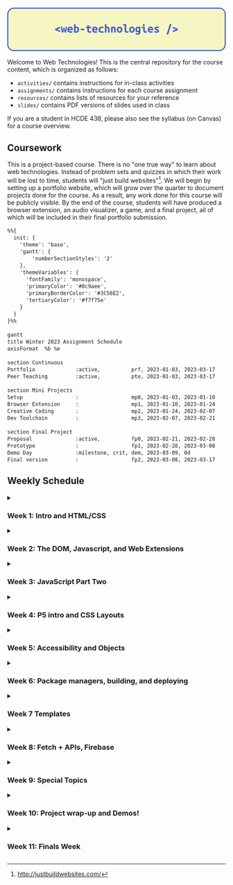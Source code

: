 ![](/assets/header.png)

Welcome to Web Technologies! This is the central repository for the course
content, which is organized as follows:

- `activities/` contains instructions for in-class activities
- `assignments/` contains instructions for each course assignment
- `resources/` contains lists of resources for your reference
- `slides/` contains PDF versions of slides used in class

If you are a student in HCDE 438, please also see the syllabus (on Canvas) for a
course overview.

## Coursework

This is a project-based course. There is no "one true way" to learn about web
technologies. Instead of problem sets and quizzes in which their work will be
lost to time, students will "just build websites"[^justbuildwebsites]. We will
begin by setting up a portfolio website, which will grow over the quarter to
document projects done for the course. As a result, any work done for this
course will be publicly visible. By the end of the course, students will have
produced a browser extension, an audio visualizer, a game, and a final project,
all of which will be included in their final portfolio submission.

```mermaid
%%{
  init: {
    'theme': 'base',
    'gantt': {
        'numberSectionStyles': '2'
    },
    'themeVariables': {
      'fontFamily': 'monospace',
      'primaryColor': '#8c9aee',
      'primaryBorderColor': '#3C56E2',
      'tertiaryColor': '#f7f75e'
    }
  }
}%%

gantt
title Winter 2023 Assignment Schedule
axisFormat  %b %e

section Continuous
Portfolio             :active,          prf, 2023-01-03, 2023-03-17
Peer Teaching         :active,          pte, 2023-01-03, 2023-03-17

section Mini Projects
Setup                 :                 mp0, 2023-01-03, 2023-01-10
Browser Extension     :                 mp1, 2023-01-10, 2023-01-24
Creative Coding       :                 mp2, 2023-01-24, 2023-02-07
Dev Toolchain         :                 mp3, 2023-02-07, 2023-02-21

section Final Project
Proposal              :active,          fp0, 2023-02-21, 2023-02-28
Prototype             :                 fp1, 2023-02-28, 2023-03-08
Demo Day              :milestone, crit, dem, 2023-03-09, 0d
Final version         :                 fp2, 2023-03-08, 2023-03-17
```

## Weekly Schedule

<details><summary><h3>Week 1: Intro and HTML/CSS</h3></summary>

#### 1.1 January 3: Welcome and Environment Setup

- Assignments
  - Assigned: [MP0: Portfolio site setup](assignments/mp0_setup.md)
- In class
  - [slides](slides/1.1.pdf)
  - Welcome and course overview
  - Intro survey (link on Canvas)
  - Join the Discord (link on Canvas)
  - Work Time: [Environment setup activity](activities/01_environment_setup.md)
- After class
  - Get your environments set up and work on MP0

#### 1.2 January 5: HTML/CSS Intro

- In class
  - [slides](slides/1.2.pdf)
  - Demo: Git review: cloning a repo, editing content, pushing changes
  - Demo: MP0 Walkthrough
  - Demo: HTML/CSS
  - Work Time: MP0
- After class
  - Continue working on MP0

</details>

<details><summary><h3>Week 2: The DOM, Javascript, and Web Extensions</h3></summary>

#### 2.1 January 10: Javascript Intro

- Assignments
  - Due: MP0
  - Assigned: [MP1: Browser Extension](/assignments/mp1_extension.md)
- In-class
  - [slides](slides/2.1.pdf)
  - Share MP0
  - JavaScript Intro
  - Intro to the DOM - Codepen Live demos:
    - [Creating and adding elements](https://codepen.io/branchwelder/pen/oNMZbrG)
    - [Adding different kinds of event listeners](https://codepen.io/branchwelder/pen/abjJNmw)
    - [Querying the DOM and randomizing colors](https://codepen.io/branchwelder/pen/vYayyOP)
  - Work time: [JS and the DOM activity](/activities/02_js_and_the_dom.md)
- After class
  - Continue working on the activity, start MP1 if you would like

#### 2.2 January 12 Browser Extensions

- In-class
  - [slides](slides/2.2.pdf)
  - Intro to browser extensions
  - Demo: MP1 walkthrough
  - Brainstorm MP1 ideas
  - Work time: MP1
- After class
  - Work on MP1

</details>

<details><summary><h3>Week 3: JavaScript Part Two</h3></summary>

#### 3.1 January 17 Functions

- In-class
  - [slides](slides/3.1.pdf)
  - More on functions in JavaScript
  - Demo example: Message passing
  - Activity: Make extension work groups
  - Work time
- After class
  - Work on MP1

#### 3.2 January 19 Async/Await

- In-class
  - [slides](slides/3.2_async.pdf)
  - Check-in [survey](https://forms.gle/4P5cVzejdHEeiNco6)
  - How to turn in MP1
  - Scope and async/await
  - Async walkthrough demo
  - Work time!
- After class
  - Work on MP1

</details>

<details><summary><h3>Week 4: P5 intro and CSS Layouts</h3></summary>

#### 4.1 January 24 P5 Intro

- Assignments
  - Due: MP1
  - Assigned: MP2
- In-class
  - [slides](slides/4.1_p5.pdf)
  - Share back MP1!
  - Break
  - Introducing MP2 - Creative code!
  - Work time - get started on MP2

#### 4.2 January 26 CSS Layouts

- In-class
  - [slides](slides/4.2_flex_and_grid.pdf)
  - CSS Flex and Grid
  - Example walkthroughs
  - Break
  - Work time: [CSS Layouts](activities/03_css_layouts.md) for building your MP2
    gallery page!
- After class
  - Keep working on MP2

</details>

<details><summary><h3>Week 5: Accessibility and Objects</h3></summary>

#### 5.1 January 31 Portfolio Accessibility

- In-class
  - [slides](slides/5.1_portfolio_accessibility.pdf)
  - Announcements
  - Final Portfolio and accessibility
  - Activity: [Portfolio accessibility prompts](activities/04_accessibility.md)
  - Work time: Continue MP2

#### 5.2 February 2 Objects Review

- In-class
  - [slides](slides/5.2_objects_sound.pdf)
  - Objects Review
  - Activity: [Objects review](activities/05_objects.md)
  - Demo: Interactive audio
  - Work time: Continue MP2
- After class
  - Finish MP2!

</details>

<details><summary><h3>Week 6: Package managers, building, and deploying </h3></summary>

#### 6.1 February 7 Setting up a dev toolchain

- Due
  - MP2
- In-class
  - [slides](slides/6.1_dev_toolchain.pdf)
  - Share-back: MP2: Creative coding
  - put links to your gallery in
    [this google sheet](https://docs.google.com/spreadsheets/d/14LjYYlbOY524lPOKtt1Rvq2j5QLzFhkfwSUaie53wwg/edit?usp=sharing)
  - Break and install Node
  - Activity and demo: [dev toolchain setup](/activities/06_toolchain.md)
- Until next class
  - Think about which libraries you would like to use for MP3 for a game or data
    viz
  - Add your project ideas to
    [this spreadsheet](https://docs.google.com/spreadsheets/d/17B3bpdfW-q758DuU1a0raZqZfBNiVHhoBALBXfg_918/edit?usp=sharing)
  - I will check in with you next class on MP3

#### 6.2 February 9: Starting MP3

- In-class
  - [slides](slides/6.2_starting_mp3.pdf)
  - Begin [MP3: Dev Toolchain](assignments/mp3_dev_toolchain.md)
  - MP3 brainstorming and checkins
  - Create MP3 work groups from the
    [spreadsheet](https://docs.google.com/spreadsheets/d/17B3bpdfW-q758DuU1a0raZqZfBNiVHhoBALBXfg_918/edit?usp=sharing)
  - MP3 work time
  - Game: https://github.com/branchwelder/example-game
  - Viz: https://github.com/branchwelder/example-viz

</details>

<details><summary><h3>Week 7 Templates</h3></summary>

#### 7.1 February 14 _NO CLASS - HANNAH TRAVELING_

- Outside class
  - Continue MP3

#### 7.2 February 16 Templates

- [slides](slides/7.2_templates.pdf)
- Absolute and relative paths
- JavaScript templates and tagged template literals
- [In-class templates activity](activities/07_templates.md)
- MP3 work time

</details>

<details><summary><h3>Week 8: Fetch + APIs, Firebase</h3></summary>

#### 8.1 February 21 MP3 Share and Fetch

- Due
  - MP3
- In-class
  - [slides](slides/8.1_fetch.pdf)
  - MP3 Share Back -
    [game spreadsheet](https://docs.google.com/spreadsheets/d/1o0l0f3Ee3R-2qH_phHAmxZMv2aCVDBuXGJzwTFoApeI/edit?usp=sharing)
  - Final project requirements/proposal
  - Using Fetch to get data from an API
  - Activity: [Fetching data](/activities/08_fetch.md)
- Assigned: [Final Project Proposal](assignments/fp0_proposal.md)

#### 8.2 February 23

- In-class
  - [slides](slides/8.2_firebase.pdf)
  - Notes on P5.play library changes
  - Firebase intro
  - Firebase app setup demo and walk through
  - [Firebase activity](activities/09_firebase.md)
  - [Example firebase database](https://github.com/branchwelder/example-db)
  - [Example chat app with firebase](https://github.com/branchwelder/example-firebase)

</details>

<details><summary><h3>Week 9: Special Topics</h3></summary>

#### 9.1 February 28 - Portfolio Checks

- Due
  - FP0 - Final Project Proposal
- In class
  - [slides](slides/9.1_portfolio_checks.pdf)
  - [portfolio and final project spreadsheet](https://docs.google.com/spreadsheets/d/10H_dDWgXRlT_YO45uZy9vwmICFDfal3P1pd7ZQqp980/edit?usp=sharing)
  - [Portfolio checking activity](activities/10_portfolio_checks.md)
  - Final project checkins
- Assigned
  - [FP1 - Final project prototype](assignments/fp1_prototype.md)
  - [Template project](https://github.com/branchwelder/webdev-template)

#### 9.2 March 2 Work time!

- In class: Work time! Hannah will be around to answer questions.

</details>

<details><summary><h3>Week 10: Project wrap-up and Demos!</h3></summary>

#### 10.1 March 7 Work time!

- In-class: Work time! Hannah will be around to answer questions.

#### 10.2 March 9 Demo day!

- In-class
  - Wrap-up, looking forward
  - Final Projects demo day and fun!

</details>

<details><summary><h3>Week 11: Finals Week</h3></summary>

#### March 17

- **DUE: FP2: Final Project**
- **DUE: Final Portfolio**

</details>

[^justbuildwebsites]: http://justbuildwebsites.com/
